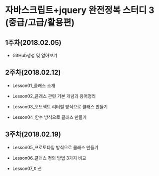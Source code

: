 # 자바스크립트+jquery 완전정복 스터디 3 (중급/고급/활용편)

## 1주차(2018.02.05)

- GitHub생성 및 알아보기

## 2주차(2018.02.12)

- Lesson01_클래스 소개


- Lesson02_클래스 관련 기본 개념과 용어정리
- Lesson03_오브젝트 리터럴 방식으로 클래스 만들기
- Lesson04_함수 방식으로 클래스 만들기

## 3주차(2018.02.19)

- Lesson05_프로토타입 방식으로 클래스 만들기

- Lesson06_클래스 정의 방법 3가지 비교

- Lesson07_미션

  ​

  ​